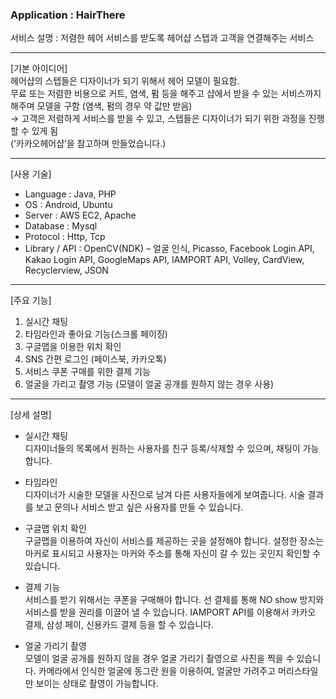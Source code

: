 
<h3>Application : HairThere</h3>

서비스 설명 : 저렴한 헤어 서비스를 받도록 헤어샵 스텝과 고객을 연결해주는 서비스

<hr>

[기본 아이디어]<br>
헤어샵의 스텝들은 디자이너가 되기 위해서 헤어 모델이 필요함.<br>
무료 또는 저렴한 비용으로 커트, 염색, 펌 등을 해주고 샵에서 받을 수 있는 서비스까지 해주며 모델을 구함 (염색, 펌의 경우 약 값만 받음)<br>
→ 고객은 저렴하게 서비스를 받을 수 있고, 스텝들은 디자이너가 되기 위한 과정을 진행할 수 있게 됨<br>
(‘카카오헤어샵’을 참고하며 만들었습니다.)<br>

<hr>

[사용 기술]
-	Language : Java, PHP<br>
-	OS : Android, Ubuntu<br>
-	Server : AWS EC2, Apache<br>
-	Database : Mysql<br>
-	Protocol : Http, Tcp<br>
-	Library / API : OpenCV(NDK) – 얼굴 인식, Picasso, Facebook Login API, Kakao Login API, GoogleMaps API, IAMPORT API, Volley, CardView, Recyclerview, JSON

<hr>

[주요 기능]
1.	실시간 채팅<br>
2.	타임라인과 좋아요 기능(스크롤 페이징)<br>
3.	구글맵을 이용한 위치 확인<br>
4.	SNS 간편 로그인 (페이스북, 카카오톡)<br>
5.	서비스 쿠폰 구매를 위한 결제 기능<br>
6.	얼굴을 가리고 촬영 가능 (모델이 얼굴 공개를 원하지 않는 경우 사용)<br>

<hr>

[상세 설명]
-	실시간 채팅<br>
디자이너들의 목록에서 원하는 사용자를 친구 등록/삭제할 수 있으며, 채팅이 가능합니다.<br>

-	타임라인<br>
디자이너가 시술한 모델을 사진으로 남겨 다른 사용자들에게 보여줍니다. 시술 결과를 보고 문의나 서비스 받고 싶은 사용자를 만들 수 있습니다.<br>

-	구글맵 위치 확인<br>
구글맵을 이용하여 자신이 서비스를 제공하는 곳을 설정해야 합니다. 설정한 장소는 마커로 표시되고 사용자는 마커와 주소를 통해 자신이 갈 수 있는 곳인지 확인할 수 있습니다.<br>

-	결제 기능<br>
서비스를 받기 위해서는 쿠폰을 구매해야 합니다. 선 결제를 통해 NO show 방지와 서비스를 받을 권리를 이끌어 낼 수 있습니다. IAMPORT API를 이용해서 카카오 결제, 삼성 페이, 신용카드 결제 등을 할 수 있습니다.<br>

-	얼굴 가리기 촬영<br>
모델이 얼굴 공개를 원하지 않을 경우 얼굴 가리기 촬영으로 사진을 찍을 수 있습니다. 카메라에서 인식한 얼굴에 동그란 원을 이용하여, 얼굴만 가려주고 머리스타일만 보이는 상태로 촬영이 가능합니다.<br>


